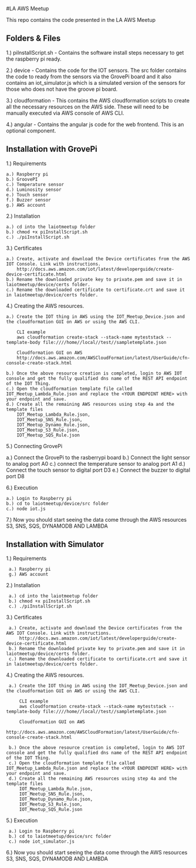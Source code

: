 #LA AWS Meetup

This repo contains the code presented in the LA AWS Meetup

## Folders & Files

1.) piInstallScript.sh - Contains the software install steps necessary to get the raspberry pi ready.

2.) device - Contains the code for the IOT sensors. The src folder contains the code to ready from the sensors via the GrovePi board and it also contains an iot_simulator.js which is a simulated version of the sensors for those who does not have the groove pi board.

3.) cloudformation - This contains the AWS cloudformation scripts to create all the necessary resources on the AWS side. These will need to be manually executed via AWS console of AWS CLI.

4.) angular - Contains the angular js code for the web frontend. This is an optional component.


## Installation with GrovePi

1.) Requirements

    a.) Raspberry pi
    b.) GroovePI
    c.) Temperature sensor
    d.) Luminosity sensor
    e.) Touch sensor
    f.) Buzzer sensor
    g.) AWS account

2.) Installation

    a.) cd into the laiotmeetup folder
    b.) chmod +x piInstallScript.sh
    c.) ./piInstallScript.sh

3.) Certificates

    a.) Create, activate and download the Device certificates from the AWS IOT Console. Link with instructions.
        http://docs.aws.amazon.com/iot/latest/developerguide/create-device-certificate.html
    b.) Rename the downloaded private key to private.pem and save it in laiotmeetup/device/certs folder.
    c.) Rename the downloaded certificate to certificate.crt and save it in laiotmeetup/device/certs folder.

4.) Creating the AWS resources.

    a.) Create the IOT thing in AWS using the IOT_Meetup_Device.json and the cloudformation GUI on AWS or using the AWS CLI.

        CLI example
        aws cloudformation create-stack --stack-name myteststack --template-body file:////home//local//test//sampletemplate.json

        Cloudformation GUI on AWS
        http://docs.aws.amazon.com/AWSCloudFormation/latest/UserGuide/cfn-console-create-stack.html

    b.) Once the above resource creation is completed, login to AWS IOT console and get the fully qualified dns name of the REST API endpoint of the IOT Thing.
    c.) Open the cloudformation template file called IOT_Meetup_Lambda_Rule.json and replace the <YOUR ENDPOINT HERE> with your endpoint and save.
    d.) Create all the remaining AWS resources using step 4a and the template files
        IOT_Meetup_Lambda_Rule.json,
        IOT_Meetup_SNS_Rule.json,
        IOT_Meetup_Dynamo_Rule.json,
        IOT_Meetup_S3_Rule.json,
        IOT_Meetup_SQS_Rule.json

 5.) Connecting GrovePi

   a.) Connect the GrovePi to the rasberrypi board
   b.) Connect the light sensor to analog port A0
   c.) connect the temperature sensor to analog port A1
   d.) Connect the touch sensor to digital port D3
   e.) Connect the buzzer to digital port D8

 6.) Execution

    a.) Login to Raspberry pi
    b.) cd to laiotmeetup/device/src folder
    c.) node iot.js

 7.) Now you should start seeing the data come through the AWS resources S3, SNS, SQS, DYNAMODB AND LAMBDA


## Installation with Simulator

 1.) Requirements

     a.) Raspberry pi
     g.) AWS account

 2.) Installation

     a.) cd into the laiotmeetup folder
     b.) chmod +x piInstallScript.sh
     c.) ./piInstallScript.sh

 3.) Certificates

     a.) Create, activate and download the Device certificates from the AWS IOT Console. Link with instructions.
         http://docs.aws.amazon.com/iot/latest/developerguide/create-device-certificate.html
     b.) Rename the downloaded private key to private.pem and save it in laiotmeetup/device/certs folder.
     c.) Rename the downloaded certificate to certificate.crt and save it in laiotmeetup/device/certs folder.

 4.) Creating the AWS resources.

     a.) Create the IOT thing in AWS using the IOT_Meetup_Device.json and the cloudformation GUI on AWS or using the AWS CLI.

         CLI example
         aws cloudformation create-stack --stack-name myteststack --template-body file:////home//local//test//sampletemplate.json

         Cloudformation GUI on AWS
         http://docs.aws.amazon.com/AWSCloudFormation/latest/UserGuide/cfn-console-create-stack.html

     b.) Once the above resource creation is completed, login to AWS IOT console and get the fully qualified dns name of the REST API endpoint of the IOT Thing.
     c.) Open the cloudformation template file called IOT_Meetup_Lambda_Rule.json and replace the <YOUR ENDPOINT HERE> with your endpoint and save.
     d.) Create all the remaining AWS resources using step 4a and the template files
         IOT_Meetup_Lambda_Rule.json,
         IOT_Meetup_SNS_Rule.json,
         IOT_Meetup_Dynamo_Rule.json,
         IOT_Meetup_S3_Rule.json,
         IOT_Meetup_SQS_Rule.json

  5.) Execution

     a.) Login to Raspberry pi
     b.) cd to laiotmeetup/device/src folder
     c.) node iot_simulator.js

  6.) Now you should start seeing the data come through the AWS resources S3, SNS, SQS, DYNAMODB AND LAMBDA

